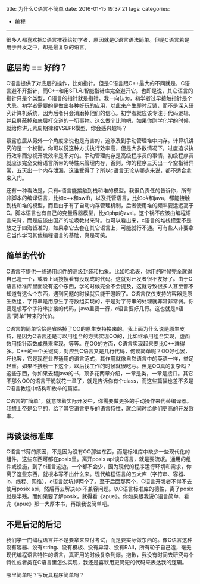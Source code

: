title: 为什么C语言不简单
date: 2016-01-15 19:37:21
tags:
categories:
  - 编程
---

很多人都喜欢把C语言推荐给初学者，原因就是C语言语法简单。但是C语言若是用于开发之中，却是最复杂的语言。

## 底层的 == 好的？

C语言提供了对底层的操作，比如指针。但是C语言跟C++最大的不同就是，C语言避不开指针，而C++和用STL和智能指针库完全避开它。也即是说，其它语言的指针只是个类型，C语言的指针就是指针。我一向认为，初学者过早接触指针是个大忌。初学者需要的是做出各种好玩的应用，以此来产生即时反馈，而不是深入研究计算机系统，因为后者只会消磨掉他们的信心。初学者就应该专注于代码逻辑，并且屏蔽掉和底层打交道的一切事物。这么做个比喻吧，如果你刚学化学的时候，就给你讲元素周期律和VSEPR模型，你会感兴趣吗？<!--more-->

暴露底层从另外一个角度来说也是有害的，这涉及到手动管理堆中内存。计算机讲究的是一个权衡，你可以说这种方式执行效率高，但是大多数情况下，过度追求执行效率而忽视开发效率是不对的。手动管理内存是高级程序员的事情，初级程序员就应该完全交给语言所带的特性来管理内存，否则，你的程序三天出一个空指针异常，五天出一个内存泄漏，这谁受得了？所以c语言无论从哪点来说，都不适合拿来入门。

还有一种看法是，只有c语言能接触到栈和堆的模型。我很负责任的告诉你，所有非脚本的编译语言，比如c++和swift，以及托管语言，比如c#和java，都能接触到栈和堆的模型，而且由于有了自动内存管理机制，后者使用堆的频率要远远高于C。脚本语言也有自己的变量容器模型，比如php的zval。这个锅不应该由编程语言来背，而是应该由国产的垃圾教材来背。也可以看出来，c语言的堆栈模型不是放之于四海皆准的，如果拿它去套在其它语言上，可能就行不通。可有些人非要拿它当作学习其他编程语言的基础，真是可笑。

## 简单的代价

C语言不提供一些通用组件的高级封装和抽象。比如哈希表，你用的时候完全就得自己造一个，或者上网搜搜看有没现成的代码。这就对开发者很不友好了。由于C语言标准库里面没有这个东西，学的时候完全不会提及，这就导致很多人甚至都不知道有这么个东西，遇到问题的时候就只能干瞪眼了。C语言仅仅支持的容器是原生数组，字符串是用原生字符数组实现的，于是对字符串的处理就非常非常弱。你要是想写个字符串拼接的代码，java里要一行，c语言要好几行。这也就是c语言“简单”带来的代价。

C语言的简单恰恰是省略掉了OO的原生支持换来的。我上面为什么说是原生支持，是因为C语言还是可以用组合的方式实现OO的，比如继承用组合实现，虚函数用指针函数成员来实现，等等。在OO的方面，C语言实现起来要比C++难得多。C++的一个关键词，对应到C语言又是几行代码，何谈简单呢？OO好也罢，坏也罢，它是现在业界通用的语言范式，其作用就像自然语言中的英语一样，举足轻重。如果不接触一下这个，以后找工作的时候就很吃亏。但是OO真的复杂吗？这些东西，你如果去翻java的书，顶多花两章介绍，一章是类，一章是接口。其它不那么OO的语言干脆就花一章了，就是告诉你有个class，而这些篇幅也差不多是C语言教程中结构和枚举的篇幅。

C语言的“简单”，就意味着实际开发中，你需要做更多的手动操作来代替编译器。我想上帝是公平的，给了其它语言更多的语言特性，就会同时给他们更高的开发效率。

## 再谈谈标准库

C语言书薄的原因，不是因为没有OO那些东西，而是标准库中缺少一些现代化的组件，这些东西可都在posix里。离开posix api谈C语言，就是耍流氓。通用的组件或设施，到了c语言这边，一个都不会少，因为现代的程序运行环境和需求，你离了这些东西，就根本写不出什么来。现代编程语言的五大库（字符串、容器、io、线程、网络），c语言就坑掉两个了。至于后面那两个，C语言开发者不得不去使用posix api，然后再去解决api不兼容问题。以C语言标准库的德性，离了posix就是半残。而如果要了解posix，就得看《apue》。你如果跟我说C语言简单，看完《apue》那一大厚本书，再跟我说简单吧。

## 不是后记的后记

我们学一门编程语言并不是要拿来应付考试，而是要实际做东西的。像C语言这种没有容器、没有string、没有模板、没有异常、没有RAII，所有轮子自己造，毫无现代编程语言特性的语言，真正用的时候复杂到爆。抱歉，我没有时间去研究每个特性或者类在C语言里怎么实现，我还是喜欢用更简短的代码来表达我的逻辑。

哪里简单呢？写玩具程序简单吗？